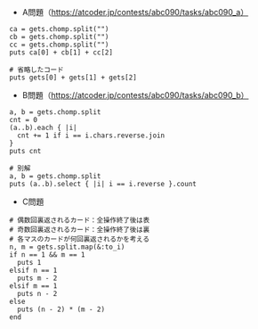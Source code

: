 - A問題（https://atcoder.jp/contests/abc090/tasks/abc090_a）
```
ca = gets.chomp.split("")
cb = gets.chomp.split("")
cc = gets.chomp.split("")
puts ca[0] + cb[1] + cc[2]

# 省略したコード
puts gets[0] + gets[1] + gets[2]
```

- B問題（https://atcoder.jp/contests/abc090/tasks/abc090_b）
```
a, b = gets.chomp.split
cnt = 0
(a..b).each { |i| 
  cnt += 1 if i == i.chars.reverse.join
}
puts cnt

# 別解
a, b = gets.chomp.split
puts (a..b).select { |i| i == i.reverse }.count
```

- C問題
```
# 偶数回裏返されるカード：全操作終了後は表
# 奇数回裏返されるカード：全操作終了後は裏
# 各マスのカードが何回裏返されるかを考える
n, m = gets.split.map(&:to_i)
if n == 1 && m == 1
  puts 1
elsif n == 1
  puts m - 2
elsif m == 1
  puts n - 2
else
  puts (n - 2) * (m - 2)
end
```
